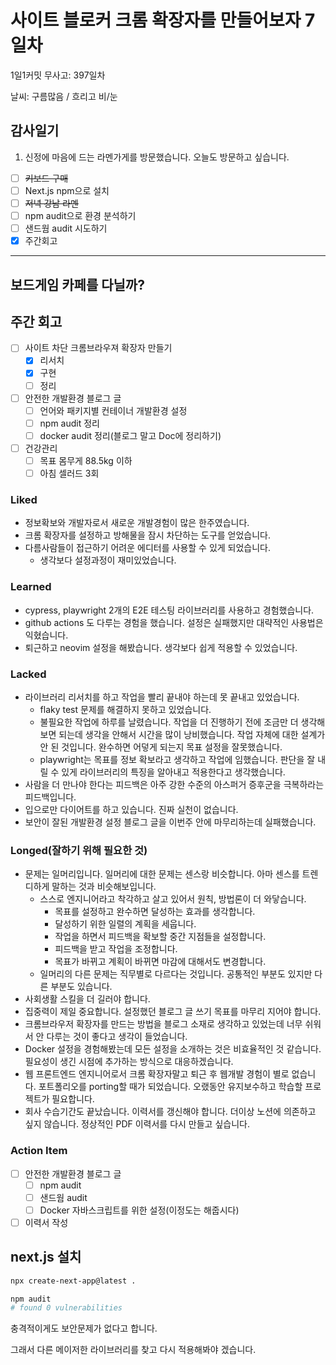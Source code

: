 # 사이트 블로커 크롬 확장자를 만들어보자 7일차

1일1커밋 무사고: 397일차

날씨: 구름많음 / 흐리고 비/눈

## 감사일기

1. 신정에 마음에 드는 라멘가게를 방문했습니다. 오늘도 방문하고 싶습니다.

- [ ] ~~키보드 구매~~
- [ ] Next.js npm으로 설치
- [ ] ~~저녁 강남 라멘~~
- [ ] npm audit으로 환경 분석하기
- [ ] 샌드웜 audit 시도하기
- [x] 주간회고

---

## 보드게임 카페를 다닐까?

## 주간 회고

- [ ] 사이트 차단 크롬브라우져 확장자 만들기
  - [x] 리서치
  - [x] 구현
  - [ ] 정리
- [ ] 안전한 개발환경 블로그 글
  - [ ] 언어와 패키지별 컨테이너 개발환경 설정
  - [ ] npm audit 정리
  - [ ] docker audit 정리(블로그 말고 Doc에 정리하기)
- [ ] 건강관리
  - [ ] 목표 몸무게 88.5kg 이하
  - [ ] 아침 셀러드 3회

### Liked

- 정보확보와 개발자로서 새로운 개발경험이 많은 한주였습니다.
- 크롬 확장자를 설정하고 방해물을 잠시 차단하는 도구를 얻었습니다.
- 다름사람들이 접근하기 어려운 에디터를 사용할 수 있게 되었습니다.
  - 생각보다 설정과정이 재미있었습니다.

### Learned

- cypress, playwright 2개의 E2E 테스팅 라이브러리를 사용하고 경험했습니다.
- github actions 도 다루는 경험을 했습니다. 설정은 실패했지만 대략적인 사용법은 익혔습니다. 
- 퇴근하고 neovim 설정을 해봤습니다. 생각보다 쉽게 적용할 수 있었습니다.

### Lacked

- 라이브러리 리서치를 하고 작업을 빨리 끝내야 하는데 못 끝내고 있었습니다.
  - flaky test 문제를 해결하지 못하고 있었습니다.
  - 불필요한 작업에 하루를 날렸습니다. 작업을 더 진행하기 전에 조금만 더 생각해보면 되는데 생각을 안해서 시간을 많이 낭비했습니다. 작업 자체에 대한 설계가 안 된 것입니다. 완수하면 어덯게 되는지 목표 설정을 잘못했습니다.
  - playwright는 목표를 정보 확보라고 생각하고 작업에 임했습니다. 판단을 잘 내릴 수 있게 라이브러리의 특징을 알아내고 적용한다고 생각했습니다.
- 사람을 더 만나야 한다는 피드백은 아주 강한 수준의 아스퍼거 증후군을 극복하라는 피드백입니다.
- 입으로만 다이어트를 하고 있습니다. 진짜 실천이 없습니다.
- 보안이 잘된 개발환경 설정 블로그 글을 이번주 안에 마무리하는데 실패했습니다.

### Longed(잘하기 위해 필요한 것)

- 문제는 일머리입니다. 일머리에 대한 문제는 센스랑 비슷합니다. 아마 센스를 트렌디하게 말하는 것과 비슷해보입니다.
  - 스스로 엔지니어라고 착각하고 살고 있어서 원칙, 방법론이 더 와닿습니다.
    - 목표를 설정하고 완수하면 달성하는 효과를 생각합니다.
    - 달성하기 위한 일렬의 계획을 세웁니다.
    - 작업을 하면서 피드백을 확보할 중간 지점들을 설정합니다. 
    - 피드백을 받고 작업을 조정합니다.
    - 목표가 바뀌고 계획이 바뀌면 마감에 대해서도 변경합니다.
  - 일머리의 다른 문제는 직무별로 다르다는 것입니다. 공통적인 부분도 있지만 다른 부분도 있습니다.
- 사회생활 스킬을 더 길러야 합니다.
- 집중력이 제일 중요합니다. 설정했던 블로그 글 쓰기 목표를 마무리 지어야 합니다.
- 크롬브라우저 확장자를 만드는 방법을 블로그 소재로 생각하고 있었는데 너무 쉬워서 안 다루는 것이 좋다고 생각이 들었습니다.
- Docker 설정을 경험해봤는데 모든 설정을 소개하는 것은 비효율적인 것 같습니다. 필요성이 생긴 시점에 추가하는 방식으로 대응하겠습니다.
- 웹 프론트엔드 엔지니어로서 크롬 확장자말고 퇴근 후 웹개발 경험이 별로 없습니다. 포트폴리오를 porting할 때가 되었습니다. 오랬동안 유지보수하고 학습할 프로젝트가 필요합니다.
- 회사 수습기간도 끝났습니다. 이력서를 갱신해야 합니다. 더이상 노션에 의존하고 싶지 않습니다. 정상적인 PDF 이력서를 다시 만들고 싶습니다.

### Action Item

- [ ] 안전한 개발환경 블로그 글
  - [ ] npm audit
  - [ ] 샌드웜 audit
  - [ ] Docker 자바스크립트를 위한 설정(이정도는 해줍시다)
- [ ] 이력서 작성

## next.js 설치

```sh
npx create-next-app@latest .
```

```sh
npm audit
# found 0 vulnerabilities
```

충격적이게도 보안문제가 없다고 합니다.

그래서 다른 메이저한 라이브러리를 찾고 다시 적용해봐야 겠습니다.


